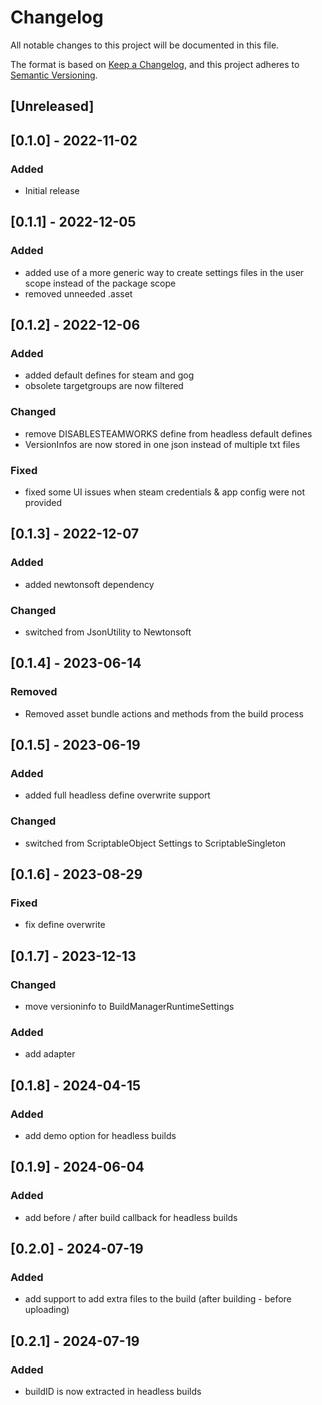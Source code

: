 # Changelog
All notable changes to this project will be documented in this file.

The format is based on [Keep a Changelog](https://keepachangelog.com/en/1.0.0/),
and this project adheres to [Semantic Versioning](https://semver.org/spec/v2.0.0.html).

## [Unreleased]

## [0.1.0] - 2022-11-02
### Added
- Initial release

## [0.1.1] - 2022-12-05
### Added
- added use of a more generic way to create settings files in the user scope instead of the package scope
- removed unneeded .asset

## [0.1.2] - 2022-12-06
### Added
- added default defines for steam and gog
- obsolete targetgroups are now filtered

### Changed
- remove DISABLESTEAMWORKS define from headless default defines
- VersionInfos are now stored in one json instead of multiple txt files

### Fixed
- fixed some UI issues when steam credentials & app config were not provided

## [0.1.3] - 2022-12-07
### Added
- added newtonsoft dependency

### Changed
- switched from JsonUtility to Newtonsoft

## [0.1.4] - 2023-06-14
### Removed
- Removed asset bundle actions and methods from the build process

## [0.1.5] - 2023-06-19
### Added
- added full headless define overwrite support

### Changed
- switched from ScriptableObject Settings to ScriptableSingleton

## [0.1.6] - 2023-08-29
### Fixed
- fix define overwrite

## [0.1.7] - 2023-12-13
### Changed
- move versioninfo to BuildManagerRuntimeSettings

### Added
- add adapter

## [0.1.8] - 2024-04-15
### Added
- add demo option for headless builds

## [0.1.9] - 2024-06-04
### Added
- add before / after build callback for headless builds

## [0.2.0] - 2024-07-19
### Added
- add support to add extra files to the build (after building - before uploading)

## [0.2.1] - 2024-07-19
### Added
- buildID is now extracted in headless builds
